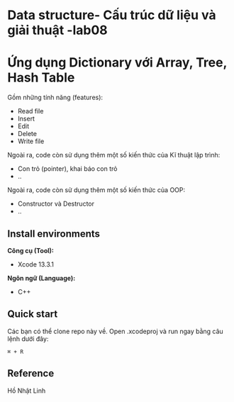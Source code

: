 # Data structure- Cấu trúc dữ liệu và giải thuật -lab08
# Ứng dụng Dictionary với Array, Tree, Hash Table
Gồm những tính năng (features): <br>
* Read file
* Insert
* Edit
* Delete
* Write file

Ngoài ra, code còn sử dụng thêm một số kiến thức của Kĩ thuật lập trình: <br>
* Con trỏ (pointer), khai báo con trỏ
* ..

Ngoài ra, code còn sử dụng thêm một số kiến thức của OOP: <br>
* Constructor và Destructor
* ..

## Install environments
**Công cụ (Tool):**<br>
* Xcode 13.3.1<br>

**Ngôn ngữ (Language):**<br>
* C++

## Quick start
Các bạn có thể clone repo này về. Open .xcodeproj và run ngay bằng câu lệnh dưới đây:
```
⌘ + R
```

## Reference<br>
Hồ Nhật Linh
